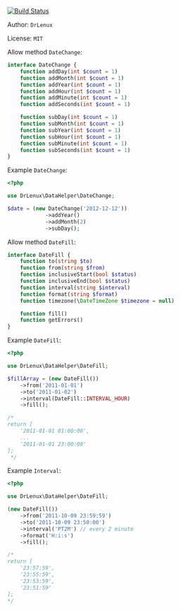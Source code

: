 [![Build Status](https://travis-ci.org/drlenux/DateHelper.svg?branch=master)](https://travis-ci.org/drlenux/DateHelper)


Author: `DrLenux`

License: `MIT`

Allow method `DateChange`:
```php
interface DateChange {
    function addDay(int $count = 1)
    function addMonth(int $count = 1)
    function addYear(int $count = 1)
    function addHour(int $count = 1)
    function addMinute(int $count = 1)
    function addSeconds(int $count = 1)

    function subDay(int $count = 1)
    function subMonth(int $count = 1)
    function subYear(int $count = 1)
    function subHour(int $count = 1)
    function subMinute(int $count = 1)
    function subSeconds(int $count = 1)
}
```

Example `DateChange`:
```php
<?php

use DrLenux\DataHelper\DateChange; 

$date = (new DateChange('2012-12-12'))
            ->addYear()
            ->addMonth(2)
            ->subDay();
```

Allow method `DateFill`:
```php
interface DateFill {
    function to(string $to)
    function from(string $from)
    function inclusiveStart(bool $status)
    function inclusiveEnd(bool $status)
    function interval(string $interval)
    function format(string $format)
    function timezone(\DateTimeZone $timezone = null)

    function fill()
    function getErrors()
}
```

Example `DateFill`:
```php
<?php

use DrLenux\DataHelper\DateFill;

$fillArray = (new DateFill())
    ->from('2011-01-01')
    ->to('2011-01-02')
    ->interval(DateFill::INTERVAL_HOUR)
    ->fill();

/*
return [
    '2011-01-01 01:00:00',
    ...
    '2011-01-01 23:00:00'
];
 */
```

Example `Interval`:
```php
<?php

use DrLenux\DataHelper\DateFill;

(new DateFill())
    ->from('2011-10-09 23:59:59')
    ->to('2011-10-09 23:50:00')
    ->interval('PT2M') // every 2 minute
    ->format('H:i:s')
    ->fill(); 

/*
return [
    '23:57:59',
    '23:55:59',
    '23:53:59',
    '23:51:59'
];
*/
```